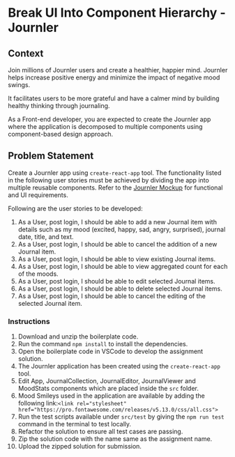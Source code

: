 # Break UI Into Component Hierarchy - Journler

## Context

Join millions of Journler users and create a healthier, happier mind. Journler helps increase positive energy and minimize the impact of negative mood swings.​

It facilitates users to be more grateful and have a calmer mind by building healthy thinking through journaling.

As a Front-end developer, you are expected to create the Journler app where the application is decomposed to multiple components using component-based design approach.

## Problem Statement

Create a Journler app using `create-react-app` tool. The functionality listed in the following user stories must be achieved by dividing the app into multiple reusable components. Refer to the [Journler Mockup](Journaler.pdf) for functional and UI requirements. 

Following are the user stories to be developed:​​

1. As a User, post login, I should be able to add a new Journal item with details such as my mood (excited, happy, sad, angry, surprised), journal date, title, and text.​
2. As a User, post login, I should be able to cancel the addition of a new Journal item.​
3. As a User, post login, I should be able to view existing Journal items.​
4. As a User, post login, I should be able to view aggregated count for each of the moods.​
5. As a User, post login, I should be able to edit selected Journal items.​
6. As a User, post login, I should be able to delete selected Journal items.​
7. As a User, post login, I should be able to cancel the editing of the selected Journal item.​

### Instructions

1. Download and unzip the boilerplate code.  
2. Run the command `npm install` to install the dependencies. 
3. Open the boilerplate code in VSCode to develop the assignment solution.  
4. The Journler application has been created using the `create-react-app` tool.  
5. Edit App, JournalCollection, JournalEditor, JournalViewer and MoodStats components which are placed inside the `src` folder.  
6. Mood Smileys used in the application are available by adding the following link:`<link rel="stylesheet" href="https://pro.fontawesome.com/releases/v5.13.0/css/all.css">`  
7. Run the test scripts available under `src/test` by giving the `npm run test` command in the terminal to test locally. 
8. Refactor the solution to ensure all test cases are passing.
9. Zip the solution code with the name same as the assignment name.  
10. Upload the zipped solution for submission.  


​
